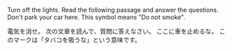 Turn off the lights.
Read the following passage and answer the questions.
Don't park your car here.
This symbol means "Do not smoke".

電気を消せ。
次の文章を読んで、質問に答えなさい。
ここに車を止めるな。
このマークは「タバコを吸うな」という意味です。
